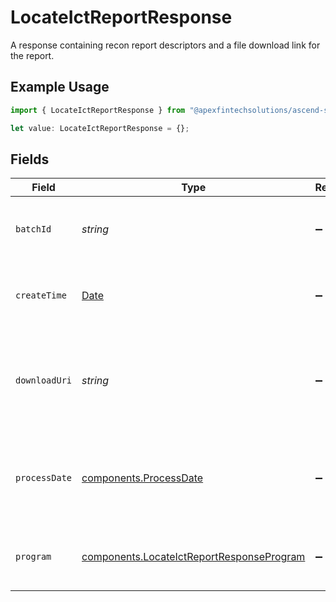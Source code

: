 # LocateIctReportResponse

A response containing recon report descriptors and a file download link for the report.

## Example Usage

```typescript
import { LocateIctReportResponse } from "@apexfintechsolutions/ascend-sdk/models/components";

let value: LocateIctReportResponse = {};
```

## Fields

| Field                                                                                                  | Type                                                                                                   | Required                                                                                               | Description                                                                                            | Example                                                                                                |
| ------------------------------------------------------------------------------------------------------ | ------------------------------------------------------------------------------------------------------ | ------------------------------------------------------------------------------------------------------ | ------------------------------------------------------------------------------------------------------ | ------------------------------------------------------------------------------------------------------ |
| `batchId`                                                                                              | *string*                                                                                               | :heavy_minus_sign:                                                                                     | The id of the batch associated with the report.                                                        | 24114.108.2b2c1.001                                                                                    |
| `createTime`                                                                                           | [Date](https://developer.mozilla.org/en-US/docs/Web/JavaScript/Reference/Global_Objects/Date)          | :heavy_minus_sign:                                                                                     | The timestamp when the report was created.                                                             | 2023-09-30 10:30:05 +0000 UTC                                                                          |
| `downloadUri`                                                                                          | *string*                                                                                               | :heavy_minus_sign:                                                                                     | The signed file download uri. The link will expire after a set period of time.                         | https://storage.googleapis.com/download_link                                                           |
| `processDate`                                                                                          | [components.ProcessDate](../../models/components/processdate.md)                                       | :heavy_minus_sign:                                                                                     | The process date of the batch associated with the report.                                              | {<br/>"day": 30,<br/>"month": 9,<br/>"year": 2023<br/>}                                                |
| `program`                                                                                              | [components.LocateIctReportResponseProgram](../../models/components/locateictreportresponseprogram.md) | :heavy_minus_sign:                                                                                     | The ICT program associated with the report.                                                            | BROKER_PARTNER                                                                                         |